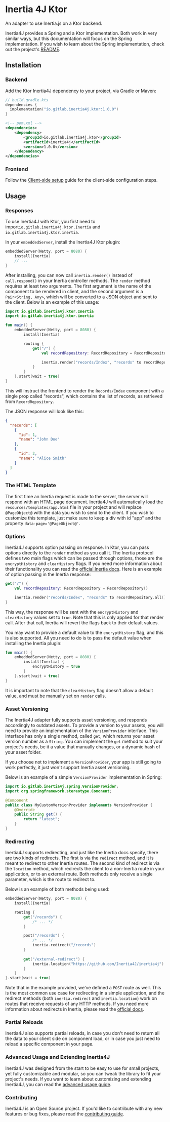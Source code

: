 # Inertia 4J Ktor

An adapter to use Inertia.js on a Ktor backend.

Inertia4J provides a Spring and a Ktor implementation. Both work in very similar ways, but this documentation will focus
on the Spring implementation. If you wish to learn about the Spring implementation, check out the project's
[README](https://github.com/Inertia4J/inertia4j/tree/main/README.md).

## Installation

### Backend

Add the Ktor Inertia4J dependency to your project, via Gradle or Maven:

```kotlin
// build.gradle.kts
dependencies {
  implementation("io.gitlab.inertia4j.ktor:1.0.0")
}
```

```xml
<!-- pom.xml --> 
<dependencies>
    <dependency>
        <groupId>io.gitlab.inertia4j.ktor</groupId>
        <artifactId>inertia4j</artifactId>
        <version>1.0.0</version>
    </dependency>
</dependencies>
```

### Frontend

Follow the [Client-side setup](https://inertiajs.com/server-side-setup) guide for the client-side configuration steps.

## Usage

### Responses

To use Inertia4J with Ktor, you first need to import`io.gitlab.inertia4j.ktor.Inertia` and
`io.gitlab.inertia4j.ktor.inertia`.

In your `embeddedServer`, install the Inertia4J Ktor plugin:

```kotlin
embeddedServer(Netty, port = 8080) {
    install(Inertia)
    // ...
}
```

After installing, you can now call `inertia.render()` instead of `call.respond()` in your Inertia controller methods.
The `render` method requires at least two arguments. The first argument is the name of the component to be rendered in 
client, and the second argument is a `Pair<String, Any>`, which will be converted to a JSON object and sent to the 
client. Below is an example of this usage:

```kotlin
import io.gitlab.inertia4j.ktor.Inertia
import io.gitlab.inertia4j.ktor.inertia

fun main() {
    embeddedServer(Netty, port = 8080) {
        install(Inertia)

        routing {
            get("/") {
                val recordRepository: RecordRepository = RecordRepository()

                inertia.render("records/Index", "records" to recordRepository.all())
            }
        }
    }.start(wait = true)
}
```

This will instruct the frontend to render the `Records/Index` component with a single prop called "records", which 
contains the list of records, as retrieved from `RecordRepository`.

The JSON response will look like this:

```json
{
  "records": [
    {
      "id": 1,
      "name": "John Doe"
    },
    {
      "id": 2,
      "name": "Alice Smith"
    }
  ]
}
```

### The HTML Template

The first time an Inertia request is made to the server, the server will respond with an HTML page document. Inertia4J
will automatically load the `resources/templates/app.html` file in your project and will replace `@PageObject@` with the
data you wish to send to the client. If you wish to customize this template, just make sure to keep a div with id "app"
and the property `data-page='@PageObject@'`.

### Options

Inertia4J supports option passing on response. In Ktor, you can pass options directly to the `render` method as you 
call it. The Inertia protocol defines two main flags which can be passed through options, those are the `encryptHistory`
and `clearHistory` flags. If you need more information about their functionality you can read the 
[official Inertia docs](https://inertiajs.com/history-encryption). Here is an example of option passing in the Inertia 
response:

```kotlin
get("/") {
    val recordRepository: RecordRepository = RecordRepository()

    inertia.render("records/Index", "records" to recordRepository.all(), encryptHistory = true, clearHistory = true)
}
```

This way, the response will be sent with the `encryptHistory` and `clearHistory` values set to `true`. Note that this 
is only applied for that render call. After that call, Inertia will revert the flags back to their default values.

You may want to provide a default value to the `encryptHistory` flag, and this is also supported. All you need to do is
to pass the default value when installing the Inertia plugin:

```kotlin
fun main() {
    embeddedServer(Netty, port = 8080) {
        install(Inertia) {
            encryptHistory = true
        }
    }.start(wait = true)
}
```

It is important to note that the `clearHistory` flag doesn't allow a default value, and must be manually set on `render`
calls.

### Asset Versioning

The Inertia4J adapter fully supports asset versioning, and responds accordingly to outdated assets. To provide a version
to your assets, you will need to provide an implementation of the `VersionProvider` interface. This interface has only
a single method, called `get`, which returns your asset version number as a `String`. You can implement the `get`
method to suit your project's needs, be it a value that manually changes, or a dynamic hash of your asset folder.

If you choose not to implement a `VersionProvider`, your app is still going to work perfectly, it just won't support
Inertia asset versioning.

Below is an example of a simple `VersionProvider` implementation in Spring:

```java
import io.gitlab.inertia4j.spring.VersionProvider;
import org.springframework.stereotype.Comonent;

@Component
public class MyCustomVersionProvider implements VersionProvider {
    @Override
    public String get() {
        return "latest";
    }
}

```

### Redirecting

Inertia4J supports redirecting, and just like the Inertia docs specify, there are two kinds of redirects. The first
is via the `redirect` method, and it is meant to redirect to other Inertia routes. The second kind of redirect is via
the `location` method, which redirects the client to a non-Inertia route in your application, or to an external route.
Both methods only receive a single parameter, which is the route to redirect to.

Below is an example of both methods being used:

```kotlin
embeddedServer(Netty, port = 8080) {
    install(Inertia)

    routing {
        get("/records") {
            /* ... */
        }

        post("/records") {
            /* ... */
            inertia.redirect("/records")
        }
            
        get("/external-redirect") {
            inertia.location("https://github.com/Inertia4J/inertia4j")
        }
    }
}.start(wait = true)
```

Note that in the example provided, we've defined a `POST` route as well. This is the most common use case for
redirecting in a simple application, and the redirect methods (both `inertia.redirect` and `inertia.location`) work on
routes that receive requests of any HTTP methods. If you need more information about redirects in Inertia, please read
the [official docs](https://inertiajs.com/redirects).

### Partial Reloads

Inertia4J also supports partial reloads, in case you don't need to return all the data to your client side on component
load, or in case you just need to reload a specific component in your page.

### Advanced Usage and Extending Inertia4J

Inertia4J was designed from the start to be easy to use for small projects, yet fully customizable and modular, so you
can tweak the library to fit your project's needs. If you want to learn about customizing and extending Inertia4J, you
can read the [advanced usage guide](https://github.com/Inertia4J/inertia4j/tree/main/docs/advanced.md).

### Contributing

Inertia4J is an Open Source project. If you'd like to contribute with any new features or bug fixes, please read the
[contributing guide](https://github.com/Inertia4J/inertia4j/blob/main/CONTRIBUTING.md).
